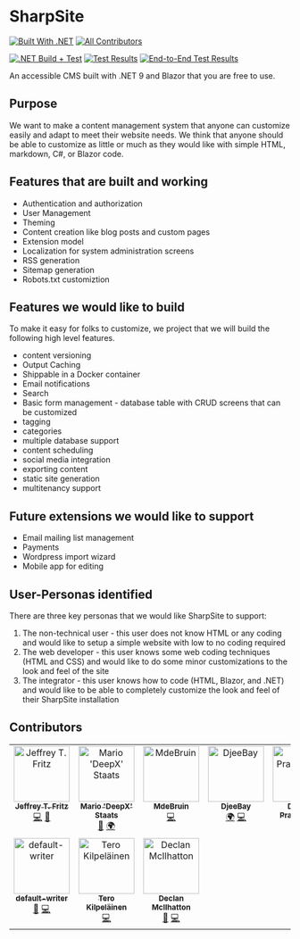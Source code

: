 # SharpSite

[![Built With .NET](https://img.shields.io/badge/Built_With_.NET-512BD4?style=plastic&logo=DotNet&logoColor=white)](https://dot.net)<!-- ALL-CONTRIBUTORS-BADGE:START - Do not remove or modify this section -->
[![All Contributors](https://img.shields.io/badge/all_contributors-10-orange.svg?style=flat-square)](#contributors-)
<!-- ALL-CONTRIBUTORS-BADGE:END --> 
[![.NET Build + Test](https://github.com/FritzAndFriends/SharpSite/actions/workflows/dotnet-build.yml/badge.svg)](https://github.com/FritzAndFriends/SharpSite/actions/workflows/dotnet-build.yml)
[![Test Results](https://gist.githubusercontent.com/csharpfritz/6487a1f9b940712e183109b2a3d92611/raw/badge.svg)](https://gist.githubusercontent.com/csharpfritz/6487a1f9b940712e183109b2a3d92611/raw/badge.svg)
[![End-to-End Test Results](https://gist.githubusercontent.com/csharpfritz/cc3efb24011bb97d8790afff96a1138d/raw/badge.svg)](https://gist.githubusercontent.com/csharpfritz/cc3efb24011bb97d8790afff96a1138d/raw/badge.svg)



An accessible CMS built with .NET 9 and Blazor that you are free to use.

## Purpose

We want to make a content management system that anyone can customize easily and adapt to meet their website needs.  We think that anyone should be able to customize as little or much as they would like with simple HTML, markdown, C#, or Blazor code.

## Features that are built and working

- Authentication and authorization
- User Management
- Theming
- Content creation like blog posts and custom pages
- Extension model
- Localization for system administration screens
- RSS generation
- Sitemap generation
- Robots.txt customiztion

## Features we would like to build

To make it easy for folks to customize, we project that we will build the following high level features.

- content versioning
- Output Caching
- Shippable in a Docker container
- Email notifications
- Search
- Basic form management - database table with CRUD screens that can be customized
- tagging
- categories
- multiple database support
- content scheduling
- social media integration
- exporting content
- static site generation
- multitenancy support

## Future extensions we would like to support

- Email mailing list management
- Payments
- Wordpress import wizard
- Mobile app for editing

## User-Personas identified

There are three key personas that we would like SharpSite to support:

1. The non-technical user - this user does not know HTML or any coding and would like to setup a simple website with low to no coding required
1. The web developer - this user knows some web coding techniques (HTML and CSS) and would like to do some minor customizations to the look and feel of the site
1. The integrator - this user knows how to code (HTML, Blazor, and .NET) and would like to be able to completely customize the look and feel of their SharpSite installation

## Contributors

<!-- ALL-CONTRIBUTORS-LIST:START - Do not remove or modify this section -->
<!-- prettier-ignore-start -->
<!-- markdownlint-disable -->
<table>
  <tbody>
    <tr>
      <td align="center" valign="top" width="14.28%"><a href="https://mas.to/@csharpfritz"><img src="https://avatars.githubusercontent.com/u/78577?v=4?s=100" width="100px;" alt="Jeffrey T. Fritz"/><br /><sub><b>Jeffrey T. Fritz</b></sub></a><br /><a href="https://github.com/FritzAndFriends/SharpSite/commits?author=csharpfritz" title="Code">💻</a> <a href="#projectManagement-csharpfritz" title="Project Management">📆</a></td>
      <td align="center" valign="top" width="14.28%"><a href="https://deepx.de"><img src="https://avatars.githubusercontent.com/u/3179474?v=4?s=100" width="100px;" alt="Mario 'DeepX' Staats"/><br /><sub><b>Mario 'DeepX' Staats</b></sub></a><br /><a href="#design-deepx" title="Design">🎨</a> <a href="#translation-deepx" title="Translation">🌍</a></td>
      <td align="center" valign="top" width="14.28%"><a href="https://github.com/MdeBruin93"><img src="https://avatars.githubusercontent.com/u/16732519?v=4?s=100" width="100px;" alt="MdeBruin"/><br /><sub><b>MdeBruin</b></sub></a><br /><a href="https://github.com/FritzAndFriends/SharpSite/commits?author=MdeBruin93" title="Code">💻</a></td>
      <td align="center" valign="top" width="14.28%"><a href="https://github.com/DjeeBay"><img src="https://avatars.githubusercontent.com/u/22008152?v=4?s=100" width="100px;" alt="DjeeBay"/><br /><sub><b>DjeeBay</b></sub></a><br /><a href="#translation-DjeeBay" title="Translation">🌍</a> <a href="https://github.com/FritzAndFriends/SharpSite/commits?author=DjeeBay" title="Code">💻</a></td>
      <td align="center" valign="top" width="14.28%"><a href="https://github.com/DimitarPramatarov"><img src="https://avatars.githubusercontent.com/u/51478619?v=4?s=100" width="100px;" alt="Dimitar Pramatarov"/><br /><sub><b>Dimitar Pramatarov</b></sub></a><br /><a href="#translation-DimitarPramatarov" title="Translation">🌍</a></td>
      <td align="center" valign="top" width="14.28%"><a href="https://github.com/genga898"><img src="https://avatars.githubusercontent.com/u/84174227?v=4?s=100" width="100px;" alt="Emmanuel Genga"/><br /><sub><b>Emmanuel Genga</b></sub></a><br /><a href="#translation-genga898" title="Translation">🌍</a></td>
      <td align="center" valign="top" width="14.28%"><a href="https://github.com/mcNets"><img src="https://avatars.githubusercontent.com/u/24267381?v=4?s=100" width="100px;" alt="Joan Magnet"/><br /><sub><b>Joan Magnet</b></sub></a><br /><a href="#translation-mcnets" title="Translation">🌍</a></td>
    </tr>
    <tr>
      <td align="center" valign="top" width="14.28%"><a href="https://github.com/default-writer/c"><img src="https://avatars.githubusercontent.com/u/383256?v=4?s=100" width="100px;" alt="default-writer"/><br /><sub><b>default-writer</b></sub></a><br /><a href="https://github.com/FritzAndFriends/SharpSite/commits?author=default-writer" title="Documentation">📖</a> <a href="https://github.com/FritzAndFriends/SharpSite/commits?author=default-writer" title="Code">💻</a></td>
      <td align="center" valign="top" width="14.28%"><a href="https://github.com/degenone"><img src="https://avatars.githubusercontent.com/u/48437506?v=4?s=100" width="100px;" alt="Tero Kilpeläinen"/><br /><sub><b>Tero Kilpeläinen</b></sub></a><br /><a href="https://github.com/FritzAndFriends/SharpSite/commits?author=degenone" title="Code">💻</a></td>
      <td align="center" valign="top" width="14.28%"><a href="https://github.com/TheLankyScottishNerd"><img src="https://avatars.githubusercontent.com/u/8051530?v=4?s=100" width="100px;" alt="Declan McIlhatton"/><br /><sub><b>Declan McIlhatton</b></sub></a><br /><a href="#design-TheLankyScottishNerd" title="Design">🎨</a> <a href="https://github.com/FritzAndFriends/SharpSite/commits?author=TheLankyScottishNerd" title="Code">💻</a></td>
    </tr>
  </tbody>
</table>

<!-- markdownlint-restore -->
<!-- prettier-ignore-end -->

<!-- ALL-CONTRIBUTORS-LIST:END -->
<!-- prettier-ignore-start -->
<!-- markdownlint-disable -->

<!-- markdownlint-restore -->
<!-- prettier-ignore-end -->

<!-- ALL-CONTRIBUTORS-LIST:END -->
